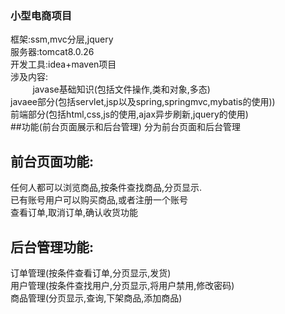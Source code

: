 ### 小型电商项目
框架:ssm,mvc分层,jquery<br/>
服务器:tomcat8.0.26<br/>
开发工具:idea+maven项目<br/>
涉及内容:<br>
&nbsp;&nbsp;&nbsp;&nbsp;&nbsp;&nbsp;&nbsp;&nbsp;
javase基础知识(包括文件操作,类和对象,多态)<br/>
javaee部分(包括servlet,jsp以及spring,springmvc,mybatis的使用))<br/>
前端部分(包括html,css,js的使用,ajax异步刷新,jquery的使用)<br/>
##功能(前台页面展示和后台管理)
分为前台页面和后台管理<br/>
## 前台页面功能:<br/>
任何人都可以浏览商品,按条件查找商品,分页显示.<br/>
已有账号用户可以购买商品,或者注册一个账号<br/>
查看订单,取消订单,确认收货功能<br/>
## 后台管理功能:
订单管理(按条件查看订单,分页显示,发货)<br/>
用户管理(按条件查找用户,分页显示,将用户禁用,修改密码)<br/>
商品管理(分页显示,查询,下架商品,添加商品)


